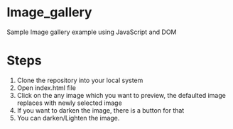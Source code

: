 # Image_gallery
Sample Image gallery example using JavaScript and DOM

# Steps
1. Clone the repository into your local system
2. Open index.html file
3. Click on the any image which you want to preview, the defaulted image replaces with newly selected image
4. If you want to darken the image, there is a button for that
5. You can darken/Lighten the image.
